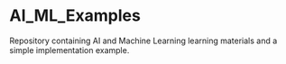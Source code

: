 # AI_ML_Examples
Repository containing AI and Machine Learning learning materials and a simple implementation example.
